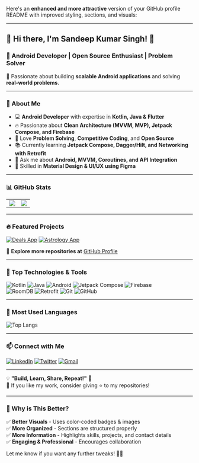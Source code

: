 Here's an **enhanced and more attractive** version of your GitHub profile README with improved styling, sections, and visuals:

---

## **🌟 Hi there, I'm Sandeep Kumar Singh! 👋**
### 🚀 Android Developer | Open Source Enthusiast | Problem Solver  

📌 Passionate about building **scalable Android applications** and solving **real-world problems**.  

---

### **📌 About Me**
- 💻 **Android Developer** with expertise in **Kotlin, Java & Flutter**  
- 🔥 Passionate about **Clean Architecture (MVVM, MVP), Jetpack Compose, and Firebase**  
- 🎯 Love **Problem Solving**, **Competitive Coding**, and **Open Source**  
- 📚 Currently learning **Jetpack Compose, Dagger/Hilt, and Networking with Retrofit**  
- 💬 Ask me about **Android, MVVM, Coroutines, and API Integration**  
- 🎨 Skilled in **Material Design & UI/UX using Figma**  

---

### **📊 GitHub Stats**
<table>
<tr>
<td>
<img src="https://github-readme-stats.vercel.app/api?username=Virussandy&show_icons=true&theme=tokyonight" />
</td>
<td>
<img src="https://github-readme-streak-stats.herokuapp.com/?user=Virussandy&theme=tokyonight" />
</td>
</tr>
</table>

---

### **🔥 Featured Projects**
[![Deals App](https://github-readme-stats.vercel.app/api/pin/?username=Virussandy&repo=DealsApp&theme=tokyonight)](https://github.com/Virussandy/DealsApp)
[![Astrology App](https://github-readme-stats.vercel.app/api/pin/?username=Virussandy&repo=AstrologyApp&theme=tokyonight)](https://github.com/Virussandy/AstrologyApp)  

🔗 **Explore more repositories at** [GitHub Profile](https://github.com/Virussandy?tab=repositories)

---

### **📌 Top Technologies & Tools**
![Kotlin](https://img.shields.io/badge/Kotlin-0095D5?style=for-the-badge&logo=kotlin&logoColor=white)
![Java](https://img.shields.io/badge/Java-ED8B00?style=for-the-badge&logo=java&logoColor=white)
![Android](https://img.shields.io/badge/Android-3DDC84?style=for-the-badge&logo=android&logoColor=white)
![Jetpack Compose](https://img.shields.io/badge/Jetpack%20Compose-4285F4?style=for-the-badge&logo=jetpackcompose&logoColor=white)
![Firebase](https://img.shields.io/badge/Firebase-FFCA28?style=for-the-badge&logo=firebase&logoColor=white)  
![RoomDB](https://img.shields.io/badge/RoomDB-0078D7?style=for-the-badge&logo=sqlite&logoColor=white)
![Retrofit](https://img.shields.io/badge/Retrofit-4285F4?style=for-the-badge&logo=retrofit&logoColor=white)
![Git](https://img.shields.io/badge/Git-F1502F?style=for-the-badge&logo=git&logoColor=white)
![GitHub](https://img.shields.io/badge/GitHub-181717?style=for-the-badge&logo=github&logoColor=white)

---

### **🌟 Most Used Languages**
![Top Langs](https://github-readme-stats.vercel.app/api/top-langs/?username=Virussandy&langs_count=10&layout=compact&theme=tokyonight)

---

### **📫 Connect with Me**
[![LinkedIn](https://img.shields.io/badge/LinkedIn-0A66C2?style=for-the-badge&logo=linkedin&logoColor=white)](https://www.linkedin.com/in/sandeepkumarsingh17797/)
[![Twitter](https://img.shields.io/badge/Twitter-1DA1F2?style=for-the-badge&logo=twitter&logoColor=white)](https://twitter.com/)
[![Gmail](https://img.shields.io/badge/Gmail-EA4335?style=for-the-badge&logo=gmail&logoColor=white)](mailto:sandeepkumarsingh17797@gmail.com)

---

💡 **"Build, Learn, Share, Repeat!"** 🚀  
💖 If you like my work, consider giving ⭐ to my repositories!

---

### **🔹 Why is This Better?**
✅ **Better Visuals** - Uses color-coded badges & images  
✅ **More Organized** - Sections are structured properly  
✅ **More Information** - Highlights skills, projects, and contact details  
✅ **Engaging & Professional** - Encourages collaboration  

Let me know if you want any further tweaks! 🚀🔥
